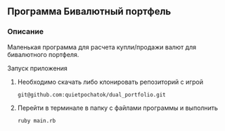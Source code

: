 ## Программа Бивалютный портфель

### Описание
Маленькая программа для расчета  купли/продажи  валют для бивалютного портфеля.

Запуск приложения

1. Необходимо скачать либо клонировать репозиторий с игрой

   ```git@github.com:quietpochatok/dual_portfolio.git```

2. Перейти в терминале в папку с файлами программы и выполнить

   ```ruby main.rb```
